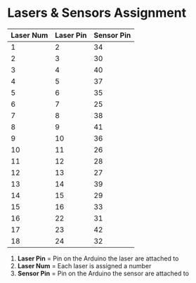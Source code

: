 # Lasers & Sensors Assignment


|  Laser Num | Laser Pin  | Sensor Pin  |
| ------------ | ------------ | ------------ |
|  1 | 2  | 34  |
| 2  | 3  | 30  |
| 3  | 4  |  40 |
| 4  |  5 |  37 |
| 5 | 6  |  35 |
| 6  | 7  | 25  |
|  7 | 8  |  38 |
| 8  |  9 |  41 |
| 9  |  10 | 36  |
| 10  | 11  |  26 |
|11|  12 | 28  |
|  12 |  13 | 27  |
|  13 |  14 | 39  |
|14|  15 | 29  |
| 15  |  16 | 33  |
| 16  |  22 | 31  |
| 17  |  23 | 42  |
|  18 |  24 | 32  |

1.  **Laser Pin** = Pin on the Arduino the laser are attached to
2.  **Laser Num** = Each laser is assigned a number
3.  **Sensor Pin** = Pin on the Arduino the sensor are attached to
